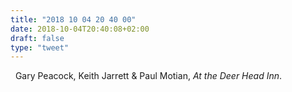 ```yaml
---
title: "2018 10 04 20 40 00"
date: 2018-10-04T20:40:08+02:00
draft: false
type: "tweet"
---
```

<a href="https://itunes.apple.com/fr/album/at-the-deer-head-inn/155981436" type="application/rss+xml" class="iconfont icon-music" title="rss"></a> &nbsp; Gary Peacock, Keith Jarrett & Paul Motian, *At the Deer Head Inn*.
